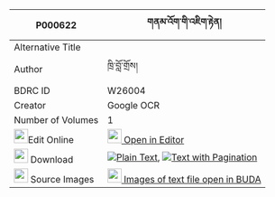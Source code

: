 |P000622|གནམ་འོག་གི་འཇིག་རྟེན། 
| --- | --- 
|Alternative Title |
|Author| ཁྲི་བློ་གྲོས།
|BDRC ID | W26004
|Creator | Google OCR
|Number of Volumes| 1
|<img width="25" src="https://img.icons8.com/color/25/000000/edit-property.png">Edit Online| [<img width="25" src="https://avatars.githubusercontent.com/u/45091458?s=200&v=4"> Open in Editor](http://editor.openpecha.org/P000622)
|<img width="25" src="https://img.icons8.com/fluent/48/000000/download-2.png"/>  Download | [![](https://img.icons8.com/color/20/000000/txt.png)Plain Text](https://github.com/Openpecha/P000622/releases/download/v1/nam_ok_gi_jikten_plain_P000622.zip), [![](https://img.icons8.com/color/20/000000/txt.png)Text with Pagination](https://github.com/Openpecha/P000622/releases/download/v1/nam_ok_gi_jikten_pages_P000622.zip)
|<img width="25" src="https://img.icons8.com/plasticine/100/000000/pictures-folder.png"/>  Source Images | [<img width="25" src="https://library.bdrc.io/icons/BUDA-small.svg"> Images of text file open in BUDA](https://library.bdrc.io/show/bdr:W26004)